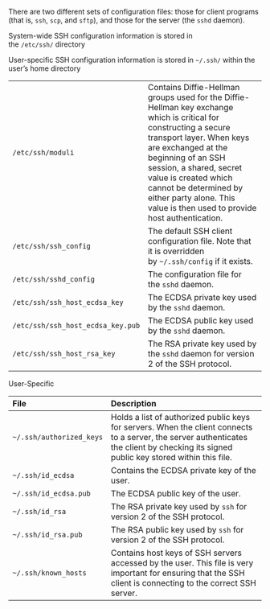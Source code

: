 There are two different sets of configuration files: those for client programs (that is, `ssh`, `scp`, and `sftp`), and those for the server (the `sshd` daemon).

System-wide SSH configuration information is stored in the `/etc/ssh/` directory

User-specific SSH configuration information is stored in `~/.ssh/` within the user’s home directory


|   |   |
|---|---|
|`/etc/ssh/moduli`|Contains Diffie-Hellman groups used for the Diffie-Hellman key exchange which is critical for constructing a secure transport layer. When keys are exchanged at the beginning of an SSH session, a shared, secret value is created which cannot be determined by either party alone. This value is then used to provide host authentication.|
|`/etc/ssh/ssh_config`|The default SSH client configuration file. Note that it is overridden by `~/.ssh/config` if it exists.|
|`/etc/ssh/sshd_config`|The configuration file for the `sshd` daemon.|
|`/etc/ssh/ssh_host_ecdsa_key`|The ECDSA private key used by the `sshd` daemon.|
|`/etc/ssh/ssh_host_ecdsa_key.pub`|The ECDSA public key used by the `sshd` daemon.|
|`/etc/ssh/ssh_host_rsa_key`|The RSA private key used by the `sshd` daemon for version 2 of the SSH protocol.|

User-Specific

|File|Description|
|:--|:--|
|`~/.ssh/authorized_keys`|Holds a list of authorized public keys for servers. When the client connects to a server, the server authenticates the client by checking its signed public key stored within this file.|
|`~/.ssh/id_ecdsa`|Contains the ECDSA private key of the user.|
|`~/.ssh/id_ecdsa.pub`|The ECDSA public key of the user.|
|`~/.ssh/id_rsa`|The RSA private key used by `ssh` for version 2 of the SSH protocol.|
|`~/.ssh/id_rsa.pub`|The RSA public key used by `ssh` for version 2 of the SSH protocol.|
|`~/.ssh/known_hosts`|Contains host keys of SSH servers accessed by the user. This file is very important for ensuring that the SSH client is connecting to the correct SSH server.|
